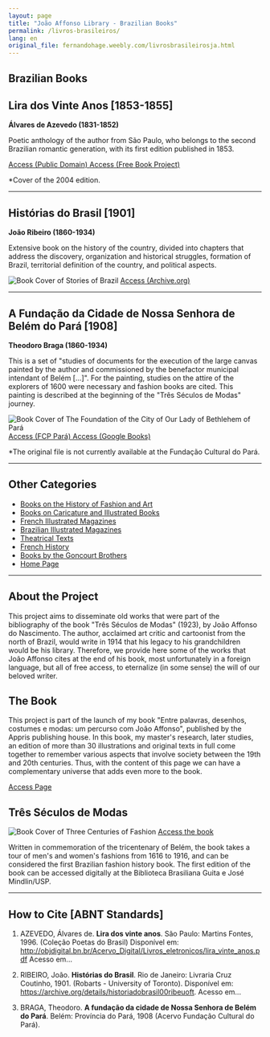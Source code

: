 ```yaml
---
layout: page
title: "João Affonso Library - Brazilian Books"
permalink: /livros-brasileiros/
lang: en
original_file: fernandohage.weebly.com/livrosbrasileirosja.html
---
```


## Brazilian Books

## Lira dos Vinte Anos [1853-1855]

**Álvares de Azevedo (1831-1852)**

Poetic anthology of the author from São Paulo, who belongs to the second Brazilian romantic generation, with its first edition published in 1853.

[Access (Public Domain)
](http://objdigital.bn.br/Acervo_Digital/Livros_eletronicos/lira_vinte_anos.pdf)
[Access (Free Book Project)
](https://docplayer.com.br/amp/15655367-Alvares-de-azevedo-lira-dos-vinte-anos-poemas-publicado-originalmente-em-1853-1855-manuel-antonio-alvares-de-azevedo-1831-1852.html)

*Cover of the 2004 edition.

---

## Histórias do Brasil [1901]

**João Ribeiro (1860-1934)**

Extensive book on the history of the country, divided into chapters that address the discovery, organization and historical struggles, formation of Brazil, territorial definition of the country, and political aspects.

![Book Cover of Stories of Brazil
](/assets/images/livros-brasileiros-biblioteca-joao-affonso-01.png)
[Access (Archive.org)
](https://archive.org/details/historiadobrasil00ribeuoft/)

---

## A Fundação da Cidade de Nossa Senhora de Belém do Pará [1908]

**Theodoro Braga (1860-1934)**

This is a set of "studies of documents for the execution of the large canvas painted by the author and commissioned by the benefactor municipal intendant of Belém [...]". For the painting, studies on the attire of the explorers of 1600 were necessary and fashion books are cited. This painting is described at the beginning of the "Três Séculos de Modas" journey.

![Book Cover of The Foundation of the City of Our Lady of Bethlehem of Pará
](/assets/images/livros-brasileiros-biblioteca-joao-affonso-02.png)
[Access (FCP Pará)
](http://www.fcp.pa.gov.br/obrasraras/publicacao/a-fundacao-da-cidade-de-nossa-senhora-de-belem-do-para/)
[Access (Google Books)
](https://books.google.com.br/books?id=JQsOAQAAMAAJ&dq=inauthor%3A%22Theodoro%20Braga%22&hl=pt-BR&source=gbs_similarbooks)

*The original file is not currently available at the Fundação Cultural do Pará.

---

## Other Categories

- [Books on the History of Fashion and Art
](livrosmoda.html)
- [Books on Caricature and Illustrated Books
](livrosgravura.html)
- [French Illustrated Magazines
](revistasfrancesas.html)
- [Brazilian Illustrated Magazines
](revistasbrasileiras.html)
- [Theatrical Texts
](livrosteatro.html)
- [French History
](livroshistoria.html)
- [Books by the Goncourt Brothers
](livosgouncourt.html)
- [Home Page
](biblioteca-joao-affonso.html)

---

## About the Project

This project aims to disseminate old works that were part of the bibliography of the book "Três Séculos de Modas" (1923), by João Affonso do Nascimento. The author, acclaimed art critic and cartoonist from the north of Brazil, would write in 1914 that his legacy to his grandchildren would be his library. Therefore, we provide here some of the works that João Affonso cites at the end of his book, most unfortunately in a foreign language, but all of free access, to eternalize (in some sense) the will of our beloved writer.

## The Book

This project is part of the launch of my book "Entre palavras, desenhos, costumes e modas: um percurso com João Affonso", published by the Appris publishing house. In this book, my master's research, later studies, an edition of more than 30 illustrations and original texts in full come together to remember various aspects that involve society between the 19th and 20th centuries. Thus, with the content of this page we can have a complementary universe that adds even more to the book.

[Access Page
](meulivro.html)

## Três Séculos de Modas

![Book Cover of Three Centuries of Fashion
](/assets/images/livros-brasileiros-biblioteca-joao-affonso-03.jpg)
[Access the book](tresseculosdemodas.html)

Written in commemoration of the tricentenary of Belém, the book takes a tour of men's and women's fashions from 1616 to 1916, and can be considered the first Brazilian fashion history book. The first edition of the book can be accessed digitally at the Biblioteca Brasiliana Guita e José Mindlin/USP.

---

## How to Cite [ABNT Standards]

1. AZEVEDO, Álvares de. **Lira dos vinte anos**. São Paulo: Martins Fontes, 1996. (Coleção Poetas do Brasil) Disponível em: <http://objdigital.bn.br/Acervo_Digital/Livros_eletronicos/lira_vinte_anos.pdf> Acesso em...

2. RIBEIRO, João. **Histórias do Brasil**. Rio de Janeiro: Livraria Cruz Coutinho, 1901. (Robarts - University of Toronto). Disponível em: <https://archive.org/details/historiadobrasil00ribeuoft>. Acesso em...

3. BRAGA, Theodoro. **A fundação da cidade de Nossa Senhora de Belém do Pará**. Belém: Província do Pará, 1908 (Acervo Fundação Cultural do Pará).
